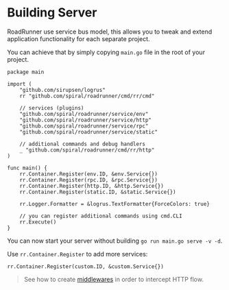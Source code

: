 # Building Server
RoadRunner use service bus model, this allows you to tweak and extend application functionality for each separate project.

You can achieve that by simply copying `main.go` file in the root of your project.

```golang
package main

import (
	"github.com/sirupsen/logrus"
	rr "github.com/spiral/roadrunner/cmd/rr/cmd"

	// services (plugins)
	"github.com/spiral/roadrunner/service/env"
	"github.com/spiral/roadrunner/service/http"
	"github.com/spiral/roadrunner/service/rpc"
	"github.com/spiral/roadrunner/service/static"

	// additional commands and debug handlers
	_ "github.com/spiral/roadrunner/cmd/rr/http"
)

func main() {
	rr.Container.Register(env.ID, &env.Service{})
	rr.Container.Register(rpc.ID, &rpc.Service{})
	rr.Container.Register(http.ID, &http.Service{})
	rr.Container.Register(static.ID, &static.Service{})

	rr.Logger.Formatter = &logrus.TextFormatter{ForceColors: true}

	// you can register additional commands using cmd.CLI
	rr.Execute()
}
```

You can now start your server without building `go run main.go serve -v -d`.

Use `rr.Container.Register` to add more services:

```golang
rr.Container.Register(custom.ID, &custom.Service{})
```

> See how to create [middlewares](server/middleware.md) in order to intercept HTTP flow.
